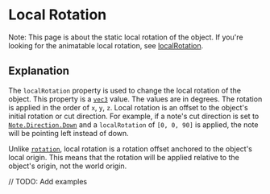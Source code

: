 # Local Rotation

Note: This page is about the static local rotation of the object. If you're looking for the animatable local rotation, see [localRotation](../animations/localRotation.md).

## Explanation

The `localRotation` property is used to change the local rotation of the object. This property is a [`vec3`](../types/vec3.md) value. The values are in degrees. The rotation is applied in the order of `x`, `y`, `z`. Local rotation is an offset to the object's initial rotation or cut direction. For example, if a note's cut direction is set to [`Note.Direction.Down`](../enums/note.md) and a `localRotation` of `[0, 0, 90]` is applied, the note will be pointing left instead of down.

Unlike [`rotation`](./rotation.md), local rotation is a rotation offset anchored to the object's local origin. This means that the rotation will be applied relative to the object's origin, not the world origin.

// TODO: Add examples
